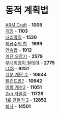 # 동적 계획법
[ARM Craft](https://github.com/wayandway/algorithms-cpp/blob/master/BOJ/DP/1005.cpp) - **1005** <br>
[게임](https://github.com/wayandway/algorithms-cpp/blob/master/BOJ/DP/1103.cpp) - **1103** <br>
[내리막길](https://github.com/wayandway/algorithms-cpp/blob/master/BOJ/DP/1520.cpp) - **1520** <br>
[제곱수의 합](https://github.com/wayandway/algorithms-cpp/blob/master/BOJ/DP/1699.cpp) - **1699** <br>
[연속합](https://github.com/wayandway/algorithms-cpp/blob/master/BOJ/DP/1912.cpp) - **1912** <br>
[계단 오르기](https://github.com/wayandway/algorithms-cpp/blob/master/BOJ/DP/2579.cpp) - **2579** <br>
[부녀회장이 될테야](https://github.com/wayandway/algorithms-cpp/blob/master/BOJ/DP/2775.cpp) - **2775** <br>
[LCS](https://github.com/wayandway/algorithms-cpp/blob/master/BOJ/DP/9251.cpp) - **9251** <br>
[쉬운 계단 수](https://github.com/wayandway/algorithms-cpp/blob/master/BOJ/DP/10844.cpp) - **10844** <br>
[팰린드롬?](https://github.com/wayandway/algorithms-cpp/blob/master/BOJ/DP/10942.cpp) - **10942** <br>
[이항 계수2](https://github.com/wayandway/algorithms-cpp/blob/master/BOJ/DP/11051.cpp) - **11051** <br>
[2xn 타일링](https://github.com/wayandway/algorithms-cpp/blob/master/BOJ/DP/11726.cpp) - **11726** <br>
[1로 만들기 2](https://github.com/wayandway/algorithms-cpp/blob/master/BOJ/DP/12852.cpp) - **12852** <br>
[퇴사](https://github.com/wayandway/algorithms-cpp/blob/master/BOJ/DP/14501.cpp) - **14501** <br>